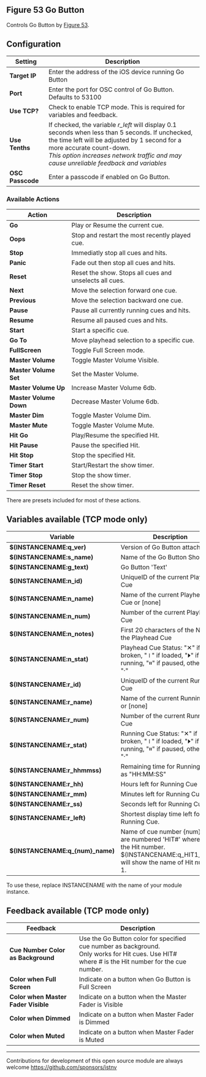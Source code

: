 ## Figure 53 Go Button

Controls Go Button by [Figure 53](https://figure53.com).

## Configuration
Setting | Description
-----------------|---------------
**Target IP** | Enter the address of the iOS device running Go Button
**Port** | Enter the port for OSC control of Go Button.<br /> Defaults to 53100
**Use TCP?** | Check to enable TCP mode. This is required for variables and feedback.
**Use Tenths** | If checked, the variable *r_left* will display 0.1 seconds when less than 5 seconds. If unchecked, the time left will be adjusted by 1 second for a more accurate count-down.<br />*This option increases network traffic and may cause unreliable feedback and variables*
**OSC Passcode** | Enter a passcode if enabled on Go Button.

### Available Actions
Action | Description
-----------------|---------------
**Go** | Play or Resume the current cue.
**Oops** | Stop and restart the most recently played cue.
**Stop** | Immediatly stop all cues and hits.
**Panic** | Fade out then stop all cues and hits.
**Reset** | Reset the show. Stops all cues and unselects all cues.
**Next** | Move the selection forward one cue.
**Previous** | Move the selection backward one cue.
**Pause** | Pause all currently running cues and hits.
**Resume** | Resume all paused cues and hits.
**Start** | Start a specific cue.
**Go To** | Move playhead selection to a specific cue.
**FullScreen** | Toggle Full Screen mode.
**Master Volume** | Toggle Master Volume Visible.
**Master Volume Set** | Set the Master Volume.
**Master Volume Up** | Increase Master Volume 6db.
**Master Volume Down** | Decrease Master Volume 6db.
**Master Dim** | Toggle Master Volume Dim.
**Master Mute** | Toggle Master Volume Mute.
**Hit Go** | Play/Resume the specified Hit.
**Hit Pause** | Pause the specified Hit.
**Hit Stop** | Stop the specified Hit.
**Timer Start** | Start/Restart the show timer.
**Timer Stop** | Stop the show timer.
**Timer Reset** | Reset the show timer.

There are presets included for most of these actions.
## Variables available (TCP mode only)
Variable | Description
-----------------|---------------
**$(INSTANCENAME:q_ver)** | Version of Go Button attached
**$(INSTANCENAME:s_name)** | Name of the Go Button Show
**$(INSTANCENAME:g_text)** | Go Button 'Text'
**$(INSTANCENAME:n_id)** | UniqueID of the current Playhead Cue
**$(INSTANCENAME:n_name)** | Name of the current Playhead Cue or [none]
**$(INSTANCENAME:n_num)** | Number of the current Playhead Cue
**$(INSTANCENAME:n_notes)** | First 20 characters of the Note on the Playhead Cue
**$(INSTANCENAME:n_stat)** | Playhead Cue Status: "✕" if broken, "⏽" if loaded, "⏵" if running, "⏸" if paused, otherwise "·"
**$(INSTANCENAME:r_id)** | UniqueID of the current Running Cue
**$(INSTANCENAME:r_name)** | Name of the current Running Cue or [none]
**$(INSTANCENAME:r_num)** | Number of the current Running Cue
**$(INSTANCENAME:r_stat)** | Running Cue Status: "✕" if broken, "⏽" if loaded, "⏵" if running, "⏸" if paused, otherwise "·"
**$(INSTANCENAME:r_hhmmss)** | Remaining time for Running Cue as "HH:MM:SS"
**$(INSTANCENAME:r_hh)** | Hours left for Running Cue
**$(INSTANCENAME:r_mm)** | Minutes left for Running Cue
**$(INSTANCENAME:r_ss)** | Seconds left for Running Cue
**$(INSTANCENAME:r_left)** | Shortest display time left for Running Cue.
**$(INSTANCENAME:q_{num}_name)** | Name of cue number {num}. Hits are numbered 'HIT#' where # is the Hit number.<br />$(INSTANCENAME:q_HIT1_name) will show the name of Hit number 1.

To use these, replace INSTANCENAME with the name of your module instance.

## Feedback available (TCP mode only)
Feedback | Description
-----------------|---------------
**Cue Number Color as Background** | Use the Go Button color for specified cue number as background.<br />Only works for Hit cues. Use HIT# where # is the Hit number for the cue number.
**Color when Full Screen** | Indicate on a button when Go Button is Full Screen
**Color when Master Fader Visible** | Indicate on a button when the Master Fader is Visible
**Color when Dimmed** | Indicate on a button when Master Fader is Dimmed
**Color when Muted** | Indicate on a button when Master Fader is Muted

--------
Contributions for development of this open source module are always welcome
https://github.com/sponsors/istnv